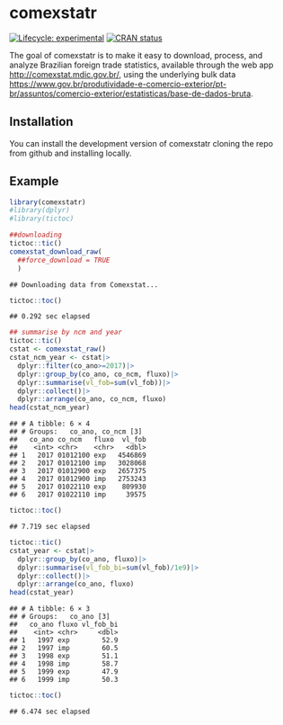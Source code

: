 
<!-- README.md is generated from README.Rmd. Please edit that file -->

# comexstatr

<!-- badges: start -->

[![Lifecycle:
experimental](https://img.shields.io/badge/lifecycle-experimental-orange.svg)](https://lifecycle.r-lib.org/articles/stages.html#experimental)
[![CRAN
status](https://www.r-pkg.org/badges/version/comexstatr)](https://CRAN.R-project.org/package=comexstatr)
<!-- badges: end -->

The goal of comexstatr is to make it easy to download, process, and
analyze Brazilian foreign trade statistics, available through the web
app <http://comexstat.mdic.gov.br/>, using the underlying bulk data
<https://www.gov.br/produtividade-e-comercio-exterior/pt-br/assuntos/comercio-exterior/estatisticas/base-de-dados-bruta>.

## Installation

You can install the development version of comexstatr cloning the repo
from github and installing locally.

## Example

``` r
library(comexstatr)
#library(dplyr)
#library(tictoc)

##downloading
tictoc::tic()
comexstat_download_raw(
  ##force_download = TRUE
  )
```

    ## Downloading data from Comexstat...

``` r
tictoc::toc()
```

    ## 0.292 sec elapsed

``` r
## summarise by ncm and year
tictoc::tic()
cstat <- comexstat_raw()
cstat_ncm_year <- cstat|>
  dplyr::filter(co_ano>=2017)|>
  dplyr::group_by(co_ano, co_ncm, fluxo)|>
  dplyr::summarise(vl_fob=sum(vl_fob))|>
  dplyr::collect()|>
  dplyr::arrange(co_ano, co_ncm, fluxo)
head(cstat_ncm_year)
```

    ## # A tibble: 6 × 4
    ## # Groups:   co_ano, co_ncm [3]
    ##   co_ano co_ncm   fluxo  vl_fob
    ##    <int> <chr>    <chr>   <dbl>
    ## 1   2017 01012100 exp   4546869
    ## 2   2017 01012100 imp   3028068
    ## 3   2017 01012900 exp   2657375
    ## 4   2017 01012900 imp   2753243
    ## 5   2017 01022110 exp    809930
    ## 6   2017 01022110 imp     39575

``` r
tictoc::toc()
```

    ## 7.719 sec elapsed

``` r
tictoc::tic()
cstat_year <- cstat|>
  dplyr::group_by(co_ano, fluxo)|>
  dplyr::summarise(vl_fob_bi=sum(vl_fob)/1e9)|>
  dplyr::collect()|>
  dplyr::arrange(co_ano, fluxo)
head(cstat_year)
```

    ## # A tibble: 6 × 3
    ## # Groups:   co_ano [3]
    ##   co_ano fluxo vl_fob_bi
    ##    <int> <chr>     <dbl>
    ## 1   1997 exp        52.9
    ## 2   1997 imp        60.5
    ## 3   1998 exp        51.1
    ## 4   1998 imp        58.7
    ## 5   1999 exp        47.9
    ## 6   1999 imp        50.3

``` r
tictoc::toc()
```

    ## 6.474 sec elapsed
